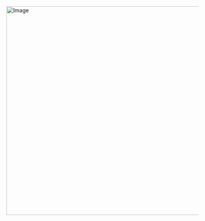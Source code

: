 <img width="917" height="547" alt="Image" src="https://github.com/user-attachments/assets/259c0112-22e7-4821-9b36-585736b077fe" />
